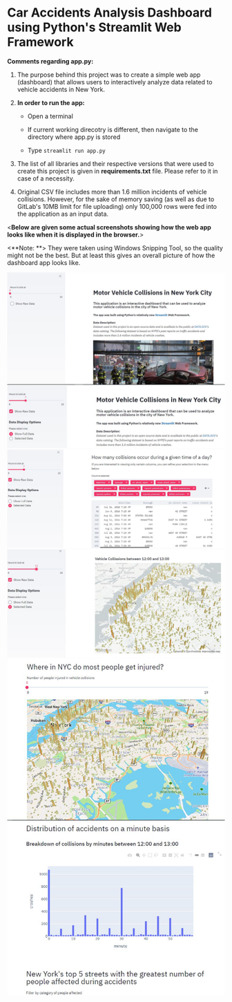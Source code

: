 # Car Accidents Analysis Dashboard using Python's Streamlit Web Framework

**Comments regarding app.py:**

1. The purpose behind this project was to create a simple web app (dashboard) that allows users to interactively analyze data 
related to vehicle accidents in New York.

2. **In order to run the app:**	

	- Open a terminal 	

	-  If current working direcotry is different, then navigate to the directory where app.py is stored
	
	- Type `streamlit run app.py`

	

3. The list of all libraries and their respective versions that were used to create this project is given in **requirements.txt** file. Please refer to it in case of a necessity.

4. Original CSV file includes more than 1.6 million incidents of vehicle collisions. However, for the sake of memory saving (as well as due to GitLab's 10MB limit for file uploading) only 100,000 rows were fed into the application as an input data.

<**Below are given some actual screenshots showing how the web app looks like when it is displayed in the browser.**>

<**Note: **> They were taken using Windows Snipping Tool, so the quality might not be the best. But at least this gives an overall picture of how the dashboard app looks like.

![](app_images/ny_app_1.JPG)
<br/>
![](app_images/ny_app_2.JPG)
<br/>
![](app_images/ny_app_3.JPG)
<br/>
![](app_images/ny_app_4.JPG)
<br/>
![](app_images/ny_app_5.JPG)
<br/>
![](app_images/ny_app_6.JPG)





